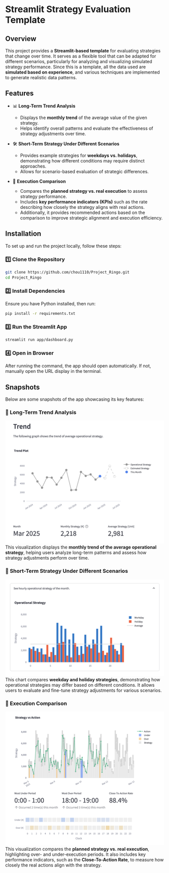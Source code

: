 # Streamlit Strategy Evaluation Template

## Overview

This project provides a **Streamlit-based template** for evaluating strategies that change over time. It serves as a flexible tool that can be adapted for different scenarios, particularly for analyzing and visualizing simulated strategy performance. Since this is a template, all the data used are **simulated based on experience**, and various techniques are implemented to generate realistic data patterns.

## Features

- 📊 **Long-Term Trend Analysis**

  - Displays the **monthly trend** of the average value of the given strategy.
  - Helps identify overall patterns and evaluate the effectiveness of strategy adjustments over time.

- 🛠️ **Short-Term Strategy Under Different Scenarios**

  - Provides example strategies for **weekdays vs. holidays**, demonstrating how different conditions may require distinct approaches.
  - Allows for scenario-based evaluation of strategic differences.

- 🔄 **Execution Comparison**

  - Compares the **planned strategy vs. real execution** to assess strategy performance.
  - Includes **key performance indicators (KPIs)** such as the rate describing how closely the strategy aligns with real actions.
  - Additionally, it provides recommended actions based on the comparison to improve strategic alignment and execution efficiency.

## Installation

To set up and run the project locally, follow these steps: 

### 1️⃣ Clone the Repository

```bash
git clone https://github.com/chou1110/Project_Ringo.git
cd Project_Ringo
```

### 2️⃣ Install Dependencies

Ensure you have Python installed, then run:

```bash
pip install -r requirements.txt
```

### 3️⃣ Run the Streamlit App

```bash
streamlit run app/dashboard.py
```

### 4️⃣ Open in Browser

After running the command, the app should open automatically. If not, manually open the URL display in the terminal.

## Snapshots

Below are some snapshots of the app showcasing its key features:

### 📌 Long-Term Trend Analysis
![Trend Analysis](screenshots/1_trend.png)
This visualization displays the **monthly trend of the average operational strategy**, helping users analyze long-term patterns and assess how strategy adjustments perform over time.



### 📌 Short-Term Strategy Under Different Scenarios
![Scenario Analysis](screenshots/2_scenario.png)
This chart compares **weekday and holiday strategies**, demonstrating how operational strategies may differ based on different conditions. It allows users to evaluate and fine-tune strategy adjustments for various scenarios.



### 📌 Execution Comparison
![Execution Comparison](screenshots/3_comparison.png)
This visualization compares the **planned strategy vs. real execution**, highlighting over- and under-execution periods. It also includes key performance indicators, such as the **Close-To-Action Rate**, to measure how closely the real actions align with the strategy.